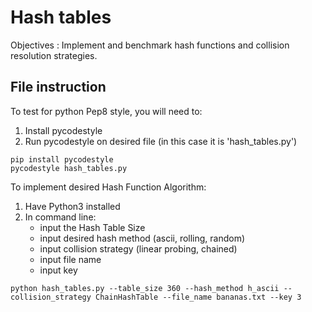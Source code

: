 # Hash tables
Objectives : Implement and benchmark hash functions and collision resolution strategies.


## File instruction
To test for python Pep8 style, you will need to:
1. Install pycodestyle
2. Run pycodestyle on desired file (in this case it is 'hash_tables.py')
```
pip install pycodestyle
pycodestyle hash_tables.py
```

To implement desired Hash Function Algorithm:
1. Have Python3 installed
2. In command line:
    - input the Hash Table Size
    - input desired hash method (ascii, rolling, random)
    - input collision strategy (linear probing, chained)
    - input file name
    - input key

```
python hash_tables.py --table_size 360 --hash_method h_ascii --collision_strategy ChainHashTable --file_name bananas.txt --key 3
```
